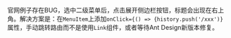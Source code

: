 官网例子存在BUG，选中二级菜单后，点击展开侧边栏按钮，标题会出现在右上角。解决方案是：在`MenuItem`上添加`onClick={() => {history.push('/xxx')}`属性，手动跳转路由而不是使用`Link`组件，或者等待Ant Design新版本修复。
